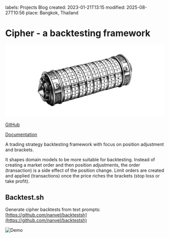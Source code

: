 labels: Projects
        Blog
created: 2023-01-21T13:15
modified: 2025-08-27T10:56
place: Bangkok, Thailand

# Cipher - a backtesting framework

![cipher bt](cipher_wide.jpeg)

[GitHub](https://github.com/nanvel/cipher-bt)

[Documentation](https://cipher.nanvel.com/)

A trading strategy backtesting framework with focus on position adjustment and brackets.

It shapes domain models to be more suitable for backtesting. Instead of creating a market order and then position adjustments, the order (transaction) is a side effect of the position change. Limit orders are created and applied (transactions) once the price riches the brackets (stop loss or take profit).

## Backtest.sh

Generate cipher backtests from text prompts: [https://github.com/nanvel/backtestsh](https://github.com/nanvel/backtestsh)

![Demo](https://github.com/nanvel/backtestsh/releases/download/0.1.0/backtestsh.gif)


